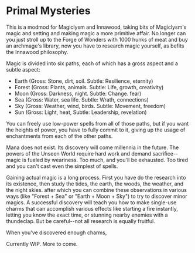 # Primal Mysteries

This is a modmod for Magiclysm and Innawood, taking bits of Magiclysm's magic and setting and making magic a more primitive affair. No longer can you just stroll up to the Forge of Wonders with 1000 hunks of meat and buy an archmage's library, now you have to research magic yourself, as befits the Innawood philosophy.

Magic is divided into six paths, each of which has a gross aspect and a subtle aspect: 
- Earth (Gross: Stone, dirt, soil. Subtle: Resilience, eternity)
- Forest (Gross: Plants, animals. Subtle: Life, growth, creativity)
- Moon (Gross: Darkness, night. Subtle: Change. fear)
- Sea (Gross: Water, sea life. Subtle: Wrath, connections)
- Sky (Gross: Weather, wind, birds. Subtle: Movement, freedom)
- Sun (Gross: Light, heat, Subtle: Leadership, revelation)

You can freely use low-power spells from all of those paths, but if you want the heights of power, you have to fully commit to it, giving up the usage of enchantments from each of the other paths. 

Mana does not exist. Its discovery will come millennia in the future. The powers of the Unseen World require hard work and demand sacrifice--magic is fueled by weariness. Too much, and you'll be exhausted. Too tired and you can't cast even the simplest of spells. 

Gaining actual magic is a long process. First you have do the research into its existence, then study the tides, the earth, the woods, the weather, and the night skies. after which you can combine these observations in various ways (like "Forest + Sea" or "Earth + Moon + Sky") to try to discover minor magics. A successful discovery will teach you how to make single-use charms that can accomplish various effects like starting a fire instantly, letting you know the exact time, or stunning nearby enemies with a thundeclap. But be careful--not all research is equally fruitful. 

When you've discovered enough charms, 

Currently WIP.  More to come.
